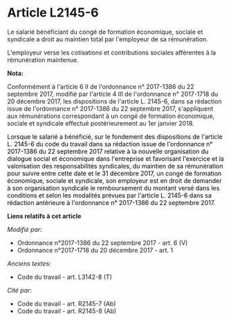 # Article L2145-6

Le salarié bénéficiant du congé de formation économique, sociale et syndicale a droit au maintien total par l'employeur de sa
rémunération.

L'employeur verse les cotisations et contributions sociales afférentes à la rémunération maintenue.

**Nota:**

Conformément à l'article 6 II de l'ordonnance n° 2017-1386 du 22 septembre 2017, modifié par l'article 4 III de l'ordonnance
n° 2017-1718 du 20 décembre 2017, les dispositions de l'article L. 2145-6, dans sa rédaction issue de l'ordonnance n°
2017-1386 du 22 septembre 2017, s'appliquent aux rémunérations correspondant à un congé de formation économique, sociale et
syndicale effectué postérieurement au 1er janvier 2018.

<font color="#000000">Lorsque le salarié a bénéficié, sur le fondement des dispositions de l'article L. 2145-6 du code du
travail dans sa rédaction issue de l'ordonnance n° 2017-1386 du 22 septembre 2017 relative à la nouvelle organisation du
dialogue social et économique dans l'entreprise et favorisant l'exercice et la valorisation des responsabilités syndicales,
du maintien de sa rémunération pour suivre entre cette date et le 31 décembre 2017, un congé de formation économique, sociale
et syndicale, son employeur est en droit de demander à son organisation syndicale le remboursement du montant versé dans les
conditions et selon les modalités prévues par l'article L. 2145-6 dans sa rédaction antérieure à l'ordonnance n° 2017-1386 du
22 septembre 2017. </font>

**Liens relatifs à cet article**

_Modifié par_:

  - Ordonnance n°2017-1386 du 22 septembre 2017 - art. 6 (V)
  - Ordonnance n°2017-1718 du 20 décembre 2017 - art. 1

_Anciens textes_:

  - Code du travail - art. L3142-8 (T)

_Cité par_:

  - Code du travail - art. R2145-7 (Ab)
  - Code du travail - art. R2145-8 (Ab)
